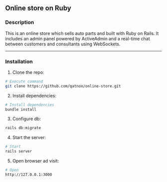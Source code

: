 ## Online store on Ruby

### Description
This is an online store which sells auto parts and built with Ruby on Rails. 
It includes an admin panel powered by ActiveAdmin and a real-time chat between customers and consultants using WebSockets.


---
### Installation

1. Clone the repo:
  ```sh
  # Execute command
  git clone https://github.com/qatnox/online-store.git
  ```

2. Install dependencies:
  ```sh
  # Install dependencies
  bundle install
  ```

3. Configure db:
  ```sh
  rails db:migrate
  ```

4. Start the server:
  ```sh
  # Start
  rails server
  ```

5. Open browser ad visit:
  ```sh
  # Open
  http://127.0.0.1:3000 
  ```